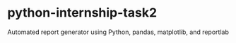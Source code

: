 # python-internship-task2
Automated report generator using Python, pandas, matplotlib, and reportlab
